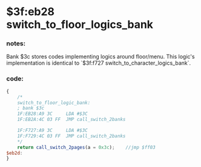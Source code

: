﻿
# $3f:eb28 switch_to_floor_logics_bank


### notes:
Bank $3c stores codes implementing logics around floor/menu.
This logic's implementation is identical to `$3f:f727 switch_to_character_logics_bank`.

### code:
```js
{
	/*
	switch_to_floor_logic_bank:
	; bank $3c
 	1F:EB28:A9 3C     LDA #$3C
 	1F:EB2A:4C 03 FF  JMP call_switch_2banks

	1F:F727:A9 3C     LDA #$3C
 	1F:F729:4C 03 FF  JMP call_switch_2banks
 	*/
	return call_switch_2pages(a = 0x3c);	//jmp $ff03
$eb2d:
}
```



